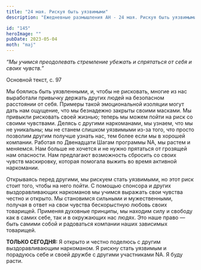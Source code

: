 ```yaml
---
title: "24 мая. Рискуя быть уязвимыми"
description: "Ежедневные размышления АН - 24 мая. Рискуя быть уязвимыми"

id: "145"
heroImage: ""
pubDate: 2023-05-04
moth: "maj"
---
```


_“Мы учимся преодолевать стремление убежать и спрятаться от себя и своих
чувств.”_

Основной текст, с. 97

Мы боялись быть уязвленными, и, чтобы не рисковать, многие из нас выработали
привычку держать других людей на безопасном расстоянии от себя. Примеры такой
эмоциональной изоляции могут дать нам ощущение, что мы безнадежно закрыты
своими масками. Мы привыкли рисковать своей жизнью; теперь мы можем пойти на
риск со своими чувствами. Делясь с другими наркоманами, мы узнаем, что мы не
уникальны; мы не станем слишком уязвимыми из-за того, что просто позволим
другим получше узнать нас, тем более если мы в хорошей компании. Работая по
Двенадцати Шагам программы NA, мы растем и меняемся. Нам больше не хочется и
не нужно прятаться от грозящей нам опасности. Нам предлагают возможность
сбросить со своих чувств маскировку, которая помогала выжить во время активной
наркомании.

Открываясь перед другими, мы рискуем стать уязвимыми, но этот риск стоит того,
чтобы на него пойти. С помощью спонсора и других выздоравливающих наркоманов
мы учимся выражать свои чувства честно и открыто. Мы становимся сильными и
мужественными, получая в ответ на свои чувства бескорыстную любовь своих
товарищей. Применяя духовные принципы, мы находим силу и свободу как в самих
себе, так и в окружающих нас людях. Это наше право — быть самими собой и
радоваться компании наших зависимых товарищей.

**ТОЛЬКО СЕГОДНЯ:** Я открыто и честно поделюсь с другим выздоравливающим
наркоманом. Я рискну стать уязвимым и порадуюсь себе и своей дружбе с другими
участниками NA. Я буду расти.
